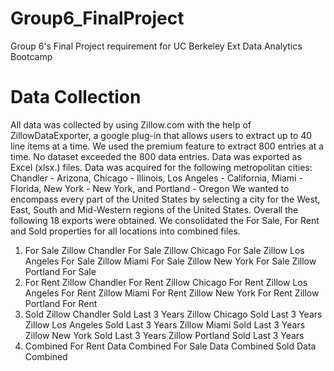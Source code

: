 # Group6_FinalProject
Group 6's Final Project requirement for UC Berkeley Ext Data Analytics Bootcamp

# Data Collection
All data was collected by using Zillow.com with the help of ZillowDataExporter, a google plug-in that allows users to extract up to 40 line items at a time.
We used the premium feature to extract 800 entries at a time. No dataset exceeded the 800 data entries. Data was exported as Excel (xlsx.) files.
Data was acquired for the following metropolitan cities: Chandler - Arizona, Chicago - Illinois, Los Angeles - California, Miami - Florida, New York - New York, and Portland - Oregon
We wanted to encompass every part of the United States by selecting a city for the West, East, South and Mid-Western regions of the United States. Overall the following 18 exports were obtained.
We consolidated the For Sale, For Rent and Sold properties for all locations into combined files. 

1. For Sale
   Zillow Chandler For Sale
   Zillow Chicago For Sale
   Zillow Los Angeles For Sale
   Zillow Miami For Sale
   Zillow New York For Sale
   Zillow Portland For Sale
2. For Rent
   Zillow Chandler For Rent
   Zillow Chicago For Rent
   Zillow Los Angeles For Rent
   Zillow Miami For Rent
   Zillow New York For Rent
   Zillow Portland For Rent
3. Sold
   Zillow Chandler Sold Last 3 Years
   Zillow Chicago Sold Last 3 Years
   Zillow Los Angeles Sold Last 3 Years
   Zillow Miami Sold Last 3 Years
   Zillow New York Sold Last 3 Years
   Zillow Portland Sold Last 3 Years
4. Combined
   For Rent Data Combined
   For Sale Data Combined
   Sold Data Combined
